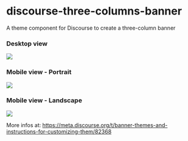 # discourse-three-columns-banner
A theme component for Discourse to create a three-column banner

### Desktop view
<img src="https://discourse-meta.s3-us-west-1.amazonaws.com/original/3X/4/a/4a172a221e4b7ffc35fdb97e87bec907f2621e1b.png">

### Mobile view - Portrait
<img src="https://discourse-meta.s3-us-west-1.amazonaws.com/original/3X/2/3/23740ffd979df90d0adfca3d8818b79f3a82393e.gif">

### Mobile view - Landscape
<img src="https://discourse-meta.s3-us-west-1.amazonaws.com/original/3X/7/4/74f23decac8ed1c6137997221dbbbe0af50edfd7.gif">

More infos at: https://meta.discourse.org/t/banner-themes-and-instructions-for-customizing-them/82368

